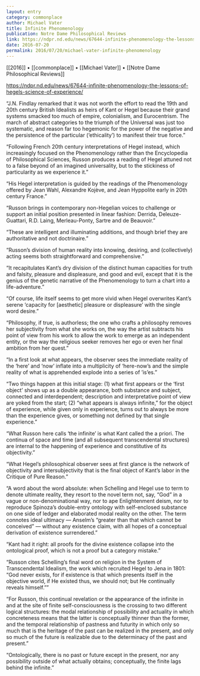 ```yaml
---
layout: entry
category: commonplace
author: Michael Vater
title: Infinite Phenomenology
publication: Notre Dame Philosophical Reviews
link: https://ndpr.nd.edu/news/67644-infinite-phenomenology-the-lessons-of-hegels-science-of-experience/
date: 2016-07-20
permalink: 2016/07/20/michael-vater-infinite-phenomenology
---
```


[[2016]] • [[commonplace]] • [[Michael Vater]] • [[Notre Dame Philosophical Reviews]]

https://ndpr.nd.edu/news/67644-infinite-phenomenology-the-lessons-of-hegels-science-of-experience/

“J.N. Findlay remarked that it was not worth the effort to read the 19th and 20th century British Idealists as heirs of Kant or Hegel because their grand systems smacked too much of empire, colonialism, and Eurocentrism. The march of abstract categories to the triumph of the Universal was just too systematic, and reason far too hegemonic for the power of the negative and the persistence of the particular (‘ethicality’) to manifest their true force.”

“Following French 20th century interpretations of Hegel instead, which increasingly focused on the Phenomenology rather than the Encyclopedia of Philosophical Sciences, Russon produces a reading of Hegel attuned not to a false beyond of an imagined universality, but to the stickiness of particularity as we experience it.”

“His Hegel interpretation is guided by the readings of the Phenomenology offered by Jean Wahl, Alexandre Kojève, and Jean Hyppolite early in 20th century France.”

“Russon brings in contemporary non-Hegelian voices to challenge or support an initial position presented in linear fashion: Derrida, Deleuze-Guattari, R.D. Laing, Merleau-Ponty, Sartre and de Beauvoir.”

“These are intelligent and illuminating additions, and though brief they are authoritative and not doctrinaire.”

“Russon’s division of human reality into knowing, desiring, and (collectively) acting seems both straightforward and comprehensive.”

“It recapitulates Kant’s dry division of the distinct human capacities for truth and falsity, pleasure and displeasure, and good and evil, except that it is the genius of the genetic narrative of the Phenomenology to turn a chart into a life-adventure.”

“Of course, life itself seems to get more vivid when Hegel overwrites Kant’s serene ‘capacity for [aesthetic] pleasure or displeasure’ with the single word desire.”

“Philosophy, if true, is authorless; the one who crafts a philosophy removes her subjectivity from what she works on, the way the artist subtracts his point of view from his work to allow the work to emerge as an independent entity, or the way the religious seeker removes her ego or even her final ambition from her quest.”

“In a first look at what appears, the observer sees the immediate reality of the ‘here’ and ‘now’ inflate into a multiplicity of ‘here-now’s and the simple reality of what is apprehended explode into a series of ’is’es.”

“Two things happen at this initial stage: (1) what first appears or the ‘first object’ shows up as a double appearance, both substance and subject, connected and interdependent; description and interpretative point of view are yoked from the start; (2) “what appears is always infinite,” for the object of experience, while given only in experience, turns out to always be more than the experience gives, or something not defined by that single experience.”

“What Russon here calls ‘the infinite’ is what Kant called the a priori. The continua of space and time (and all subsequent transcendental structures) are internal to the happening of experience and constitutive of its objectivity.”

“What Hegel’s philosophical observer sees at first glance is the network of objectivity and intersubjectivity that is the final object of Kant’s labor in the Critique of Pure Reason.”

“A word about the word absolute: when Schelling and Hegel use to term to denote ultimate reality, they resort to the novel term not, say, “God” in a vague or non-denominational way, nor to ape Enlightenment deism, nor to reproduce Spinoza’s double-entry ontology with self-enclosed substance on one side of ledger and elaborated modal reality on the other. The term connotes ideal ultimacy — Anselm’s “greater than that which cannot be conceived” — without any existence claim, with all hopes of a conceptual derivation of existence surrendered.”

“Kant had it right: all proofs for the divine existence collapse into the ontological proof, which is not a proof but a category mistake.”

“Russon cites Schelling’s final word on religion in the System of Transcendental Idealism, the work which recruited Hegel to Jena in 1801: “God never exists, for if existence is that which presents itself in the objective world, if He existed thus, we should not; but He continually reveals himself.””

“For Russon, this continual revelation or the appearance of the infinite in and at the site of finite self-consciousness is the crossing to two different logical structures: the modal relationship of possibility and actuality in which concreteness means that the latter is conceptually thinner than the former, and the temporal relationship of pastness and futurity in which only so much that is the heritage of the past can be realized in the present, and only so much of the future is realizable due to the determinacy of the past and present.”

“Ontologically, there is no past or future except in the present, nor any possibility outside of what actually obtains; conceptually, the finite lags behind the infinite.”
